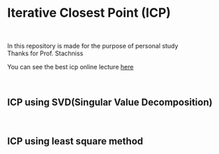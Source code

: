 # Iterative Closest Point (ICP)

<br/>

In this repository is made for the purpose of personal study <br/>
Thanks for Prof. Stachniss <br/>

You can see the best icp online lecture
[here](https://www.youtube.com/watch?v=CJE59i8oxIE)

<br/>

## ICP using SVD(Singular Value Decomposition)

<br/>

## ICP using least square method
